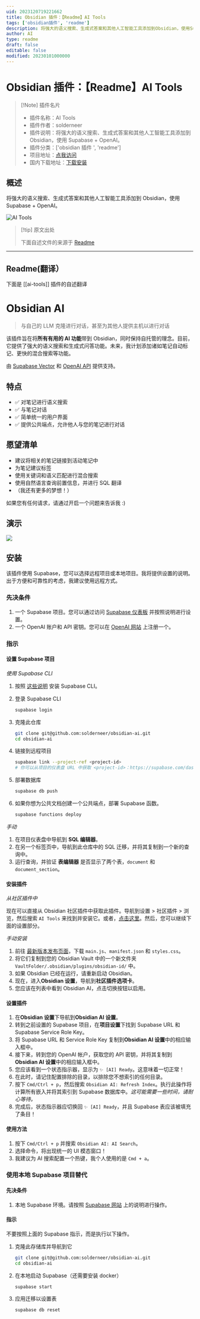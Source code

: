 ```yaml
---
uid: 2023120719221662
title: Obsidian 插件：【Readme】AI Tools
tags: ['obsidian插件', 'readme']
description: 将强大的语义搜索、生成式答案和其他人工智能工具添加到Obsidian，使用Supabase + OpenAI。
author: AI
type: readme
draft: false
editable: false
modified: 20230101000000
---
```


# Obsidian 插件：【Readme】AI Tools

> [!Note] 插件名片
> - 插件名称：AI Tools
> - 插件作者：solderneer
> - 插件说明：将强大的语义搜索、生成式答案和其他人工智能工具添加到 Obsidian，使用 Supabase + OpenAI。
> - 插件分类：['obsidian 插件 ', 'readme']
> - 项目地址：[点我访问](https://github.com/solderneer/obsidian-ai-tools)
> - 国内下载地址：[下载安装](https://pkmer.cn/products/plugin/pluginMarket/?ai-tools)

## 概述

将强大的语义搜索、生成式答案和其他人工智能工具添加到 Obsidian，使用 Supabase + OpenAI。

![AI Tools](https://cdn.pkmer.cn/covers/ai-tools_new.gif)

> [!tip] 原文出处
>
>下面自述文件的来源于 [Readme](https://ghproxy.net/https://raw.githubusercontent.com/solderneer/obsidian-ai-tools/master/README.md)
>

---

## Readme(翻译）

下面是 [[ai-tools]] 插件的自述翻译

# Obsidian AI

> 与自己的 LLM 克隆进行对话，甚至为其他人提供主机以进行对话

该插件旨在将**所有有用的 AI 功能**带到 Obsidian，同时保持自托管的理念。目前，它提供了强大的语义搜索和生成式问答功能。未来，我计划添加诸如笔记自动标记、更快的混合搜索等功能。

由 [Supabase Vector](https://supabase.com/vector) 和 [OpenAI API](https://platform.openai.com/docs/introduction) 提供支持。

## 特点

- ✅ 对笔记进行语义搜索
- ✅ 与笔记对话
- ✅ 简单统一的用户界面
- ✅ 提供公共端点，允许他人与您的笔记进行对话

## 愿望清单

- 建议将相关的笔记链接到活动笔记中
- 为笔记建议标签
- 使用关键词和语义匹配进行混合搜索
- 使用自然语言查询前置信息，并进行 SQL 翻译
- （我还有更多的梦想！）

如果您有任何请求，请通过开启一个问题来告诉我 :)

## 演示

![](https://cdn.pkmer.cn/covers/ai-tools_2_0.gif)

## 安装

该插件使用 Supabase，您可以选择远程项目或本地项目。我将提供设置的说明。出于方便和可靠性的考虑，我建议使用远程方式。

### 先决条件

1. 一个 Supabase 项目。您可以通过访问 [Supabase 仪表板](https://supabase.com/dashboard/projects) 并按照说明进行设置。
2. 一个 OpenAI 账户和 API 密钥。您可以在 [OpenAI 网站](https://platform.openai.com/docs/quickstart) 上注册一个。

### 指示

#### 设置 Supabase 项目

_使用 Supabase CLI_

1. 按照 [这些说明](https://supabase.com/docs/guides/cli) 安装 Supabase CLI。
2. 登录 Supabase CLI

   ```bash
   supabase login
   ```

3. 克隆此仓库

   ```bash
   git clone git@github.com:solderneer/obsidian-ai.git
   cd obsidian-ai
   ```

4. 链接到远程项目

   ```bash
   supabase link --project-ref <project-id>
   # 你可以从项目的仪表盘 URL 中获取 <project-id>：https://supabase.com/dashboard/project/<project-id>


5. 部署数据库

   ```bash
   supabase db push
   ```

5. 如果你想为公共文档创建一个公共端点，部署 Supabase 函数。

   ```bash
   supabase functions deploy
   ```

_手动_

1. 在项目仪表盘中导航到 **SQL 编辑器**。
2. 在另一个标签页中，导航到此仓库中的 SQL 迁移，并将其复制到一个新的查询中。
3. 运行查询，并验证 **表编辑器** 是否显示了两个表，`document` 和 `document_section`。

#### 安装插件

_从社区插件中_

现在可以直接从 Obsidian 社区插件中获取此插件。导航到设置 > 社区插件 > 浏览，然后搜索 `AI Tools` 来找到并安装它。或者，[点击这里](https://obsidian.md/plugins?id=ai-tools)。然后，您可以继续下面的设置部分。

_手动安装_

1. 前往 [最新版本发布页面](https://github.com/solderneer/obsidian-ai/releases)，下载 `main.js`、`manifest.json` 和 `styles.css`。
2. 将它们复制到您的 Obsidian Vault 中的一个新文件夹 `VaultFolder/.obsidian/plugins/obsidian-id/` 中。
3. 如果 Obsidian 已经在运行，请重新启动 Obsidian。
4. 现在，进入**Obsidian 设置**，导航到**社区插件选项卡**。
5. 您应该在列表中看到 Obsidian AI，点击切换按钮以启用。

#### 设置插件

1. 在**Obsidian 设置**下导航到**Obsidian AI 设置**。
2. 转到之前设置的 Supabase 项目，在**项目设置**下找到 Supabase URL 和 Supabase Service Role Key。
3. 将 Supabase URL 和 Service Role Key 复制到**Obsidian AI 设置**中的相应输入框中。
4. 接下来，转到您的 OpenAI 帐户，获取您的 API 密钥，并将其复制到**Obsidian AI 设置**中的相应输入框中。
5. 您应该看到一个状态指示器，显示为 `✨ [AI] Ready`。这意味着一切正常！
6. 在此时，请记住配置排除的目录，以排除您不想索引的任何目录。
7. 按下 `Cmd/Ctrl + p`，然后搜索 `Obsidian AI: Refresh Index`。执行此操作将计算所有嵌入并将其索引到 Supabase 数据库中。_这可能需要一些时间，请耐心等待。_
8. 完成后，状态指示器应切换回 `✨ [AI] Ready`，并且 Supabase 表应该被填充了条目！

#### 使用方法

1. 按下 `Cmd/Ctrl + p` 并搜索 `Obsidian AI: AI Search`。
2. 选择命令，将出现统一的 UI 模态窗口！
3. 我建议为 AI 搜索配置一个热键，我个人使用的是 `Cmd + a`。

### 使用本地 Supabase 项目替代

#### 先决条件

1. 本地 Supabase 环境。请按照 [Supabase 网站](https://supabase.com/docs/guides/getting-started/local-development) 上的说明进行操作。

#### 指示

不要按照上面的 Supabase 指示，而是执行以下操作。

1. 克隆此存储库并导航到它

   ```bash
   git clone git@github.com:solderneer/obsidian-ai.git
   cd obsidian-ai
   ```

2. 在本地启动 Supabase（还需要安装 docker）

   ```bash
   supabase start
   ```

3. 应用迁移以设置表

   ```bash
   supabase db reset
   ```
